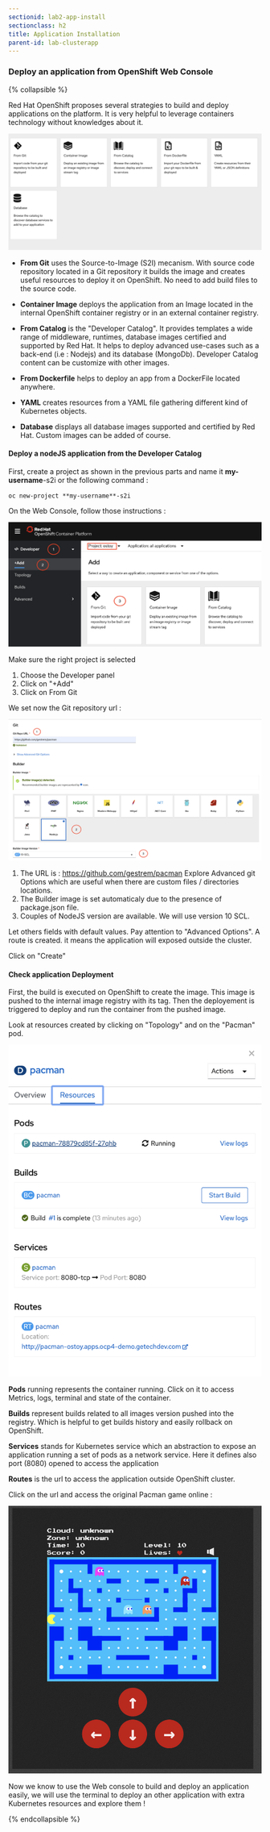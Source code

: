 ```yaml
---
sectionid: lab2-app-install
sectionclass: h2
title: Application Installation
parent-id: lab-clusterapp
---
```


### Deploy an application from OpenShift Web Console

{% collapsible %}

Red Hat OpenShift proposes several strategies to build and deploy applications on the platform. It is very helpful to leverage containers technology without knowledges about it. 

![Docker registry connection](/media/lab2/build_strategies_ocp.png)

* **From Git** uses the Source-to-Image (S2I) mecanism. With source code repository located in a Git repository it builds the image and creates useful resources to deploy it on OpenShift. No need to add build files to the source code.

* **Container Image** deploys the application from an Image located in the internal OpenShift container registry or in an external container registry.

* **From Catalog** is the "Developer Catalog". It provides templates a wide range of middleware, runtimes, database images certified and supported by Red Hat. It helps to deploy advanced use-cases such as a back-end (i.e : Nodejs) and its database (MongoDb). Developer Catalog content can be customize with other images.

* **From Dockerfile** helps to deploy an app from a DockerFile located anywhere.

* **YAML** creates resources from a YAML file gathering different kind of Kubernetes objects.

* **Database** displays all database images supported and certified by Red Hat. Custom images can be added of course.


#### Deploy a nodeJS application from the Developer Catalog

First, create a project as shown in the previous parts and name it **my-username**-s2i or the following command :

```
oc new-project **my-username**-s2i 
```

On the Web Console, follow those instructions :


![Docker registry connection](/media/lab2/catalog_developer.png)

Make sure the right project is selected

1. Choose the Developer panel
2. Click on "+Add"
3. Click on From Git

We set now the Git repository url :

![Docker registry connection](/media/lab2/s2i_nodejs.png)

1. The URL is : https://github.com/gestrem/pacman
Explore Advanced git Options which are useful when there are custom files / directories locations.
2. The Builder image is set automaticaly due to the presence of package.json file. 
3. Couples of NodeJS version are available. We will use version 10 SCL.

Let others fields with default values.
Pay attention to "Advanced Options". A route is created. it means the application will exposed outside the cluster.

Click on "Create"

#### Check application Deployment

First, the build is executed on OpenShift to create the image. This image is pushed to the internal image registry with its tag. 
Then the deployement is triggered to deploy and run the container from the pushed image.

Look at resources created by clicking on "Topology" and on the "Pacman" pod. 


![Docker registry connection](/media/lab2/pod_running.png)

**Pods** running represents the container running. Click on it to access Metrics, logs, terminal and state of the container.

**Builds** represent builds related to all images version pushed into the registry. Which is helpful to get builds history and easily rollback on OpenShift.

**Services** stands for Kubernetes service which an abstraction to expose an application running a set of pods as a network service.  Here it defines also port (8080) opened to access the application

**Routes** is the url to access the application outside OpenShift cluster.

Click on the url and access the original Pacman game online :  

![Docker registry connection](/media/lab2/pacman.png)

Now we know to use the Web console to build and deploy an application easily, we will use the terminal to deploy an other application with extra Kubernetes resources and explore them !

{% endcollapsible %}